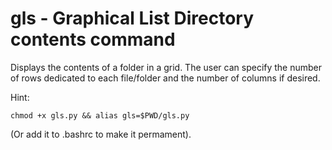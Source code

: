 # gls - Graphical List Directory contents command

Displays the contents of a folder in a grid. The user can specify the number of rows dedicated to each file/folder and the number of columns if desired.

Hint: 

    chmod +x gls.py && alias gls=$PWD/gls.py
(Or add it to .bashrc to make it permament).
